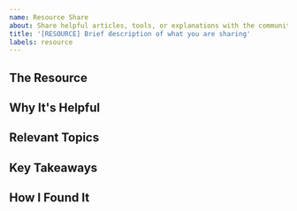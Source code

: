```yaml
---
name: Resource Share
about: Share helpful articles, tools, or explanations with the community
title: '[RESOURCE] Brief description of what you are sharing'
labels: resource
---
```


<!--
  Make your issue easy to find:

  - milestone: the current unit
  - labels: anything that will make this easier to filter
  - assign: anyone you would like help from
-->

## The Resource
<!-- 
Link plus context:
- "https://javascript.info/async-await - comprehensive guide to async/await with great examples"
- "Chrome DevTools Memory tab tutorial: https://developer.chrome.com/docs/devtools/memory/"
- "VS Code extension: Error Lens - shows inline error messages in your code"
-->

## Why It's Helpful
<!-- 
Specific benefits:
- "Finally made closures click for me - the visual diagrams are excellent"
- "Solved my CSS Grid confusion from Week 3 - has interactive examples"
- "Great debugging techniques I wish I'd known during the API project"
- "Alternative explanation of promises that's clearer than our textbook"
-->

## Relevant Topics
<!-- 
Connect to course content:
- "Week 4: Event handling and DOM manipulation"
- "Module 2 debugging assignment - especially useful for the React component exercise"
- "Applies to any async JavaScript work - fetch, timers, file operations"
- "CSS layouts (Flexbox vs Grid decision making)"
-->

## Key Takeaways
<!-- 
Save others time:
- "Main insight: use console.table() instead of console.log() for arrays/objects"
- "The 'mobile-first' approach actually simplifies responsive design"
- "Key difference between var/let/const with practical examples"
- "When to use map() vs forEach() vs for loops - performance comparison included"
-->

## How I Found It
<!-- 
Optional context:
- "Instructor mentioned it during office hours"
- "Found while debugging my Week 3 assignment"
- "Recommended in the JavaScript subreddit thread about array methods"
-->
